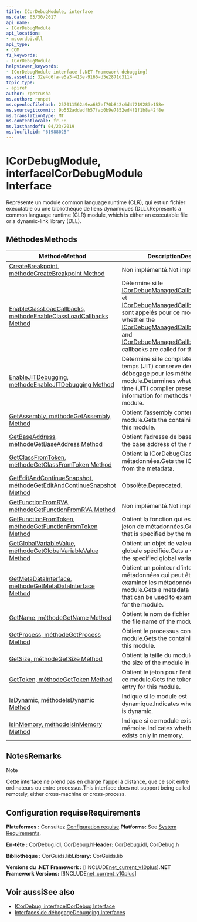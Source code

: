 ```yaml
---
title: ICorDebugModule, interface
ms.date: 03/30/2017
api_name:
- ICorDebugModule
api_location:
- mscordbi.dll
api_type:
- COM
f1_keywords:
- ICorDebugModule
helpviewer_keywords:
- ICorDebugModule interface [.NET Framework debugging]
ms.assetid: 32e4d6fa-e5a3-413e-9166-d5e2871d3114
topic_type:
- apiref
author: rpetrusha
ms.author: ronpet
ms.openlocfilehash: 257011562a9ea687ef70b842c6d47219283e158e
ms.sourcegitcommit: 9b552addadfb57fab0b9e7852ed4f1f1b8a42f8e
ms.translationtype: MT
ms.contentlocale: fr-FR
ms.lasthandoff: 04/23/2019
ms.locfileid: "61988025"
---
```

# <a name="icordebugmodule-interface"></a><span data-ttu-id="69856-102">ICorDebugModule, interface</span><span class="sxs-lookup"><span data-stu-id="69856-102">ICorDebugModule Interface</span></span>

<span data-ttu-id="69856-103">Représente un module common language runtime (CLR), qui est un fichier exécutable ou une bibliothèque de liens dynamiques (DLL).</span><span class="sxs-lookup"><span data-stu-id="69856-103">Represents a common language runtime (CLR) module, which is either an executable file or a dynamic-link library (DLL).</span></span>  
  
## <a name="methods"></a><span data-ttu-id="69856-104">Méthodes</span><span class="sxs-lookup"><span data-stu-id="69856-104">Methods</span></span>  
  
|<span data-ttu-id="69856-105">Méthode</span><span class="sxs-lookup"><span data-stu-id="69856-105">Method</span></span>|<span data-ttu-id="69856-106">Description</span><span class="sxs-lookup"><span data-stu-id="69856-106">Description</span></span>|  
|------------|-----------------|  
|[<span data-ttu-id="69856-107">CreateBreakpoint, méthode</span><span class="sxs-lookup"><span data-stu-id="69856-107">CreateBreakpoint Method</span></span>](../../../../docs/framework/unmanaged-api/debugging/icordebugmodule-createbreakpoint-method.md)|<span data-ttu-id="69856-108">Non implémenté.</span><span class="sxs-lookup"><span data-stu-id="69856-108">Not implemented.</span></span>|  
|[<span data-ttu-id="69856-109">EnableClassLoadCallbacks, méthode</span><span class="sxs-lookup"><span data-stu-id="69856-109">EnableClassLoadCallbacks Method</span></span>](../../../../docs/framework/unmanaged-api/debugging/icordebugmodule-enableclassloadcallbacks-method.md)|<span data-ttu-id="69856-110">Détermine si le [ICorDebugManagedCallback::LoadClass](../../../../docs/framework/unmanaged-api/debugging/icordebugmanagedcallback-loadclass-method.md) et [ICorDebugManagedCallback::UnloadClass](../../../../docs/framework/unmanaged-api/debugging/icordebugmanagedcallback-unloadclass-method.md) sont appelés pour ce module.</span><span class="sxs-lookup"><span data-stu-id="69856-110">Determines whether the [ICorDebugManagedCallback::LoadClass](../../../../docs/framework/unmanaged-api/debugging/icordebugmanagedcallback-loadclass-method.md) and [ICorDebugManagedCallback::UnloadClass](../../../../docs/framework/unmanaged-api/debugging/icordebugmanagedcallback-unloadclass-method.md) callbacks are called for this module.</span></span>|  
|[<span data-ttu-id="69856-111">EnableJITDebugging, méthode</span><span class="sxs-lookup"><span data-stu-id="69856-111">EnableJITDebugging Method</span></span>](../../../../docs/framework/unmanaged-api/debugging/icordebugmodule-enablejitdebugging-method.md)|<span data-ttu-id="69856-112">Détermine si le compilateur juste-à-temps (JIT) conserve des informations de débogage pour les méthodes de ce module.</span><span class="sxs-lookup"><span data-stu-id="69856-112">Determines whether the just-in-time (JIT) compiler preserves debugging information for methods within this module.</span></span>|  
|[<span data-ttu-id="69856-113">GetAssembly, méthode</span><span class="sxs-lookup"><span data-stu-id="69856-113">GetAssembly Method</span></span>](../../../../docs/framework/unmanaged-api/debugging/icordebugmodule-getassembly-method.md)|<span data-ttu-id="69856-114">Obtient l’assembly conteneur de ce module.</span><span class="sxs-lookup"><span data-stu-id="69856-114">Gets the containing assembly for this module.</span></span>|  
|[<span data-ttu-id="69856-115">GetBaseAddress, méthode</span><span class="sxs-lookup"><span data-stu-id="69856-115">GetBaseAddress Method</span></span>](../../../../docs/framework/unmanaged-api/debugging/icordebugmodule-getbaseaddress-method.md)|<span data-ttu-id="69856-116">Obtient l’adresse de base du module.</span><span class="sxs-lookup"><span data-stu-id="69856-116">Gets the base address of the module.</span></span>|  
|[<span data-ttu-id="69856-117">GetClassFromToken, méthode</span><span class="sxs-lookup"><span data-stu-id="69856-117">GetClassFromToken Method</span></span>](../../../../docs/framework/unmanaged-api/debugging/icordebugmodule-getclassfromtoken-method.md)|<span data-ttu-id="69856-118">Obtient la ICorDebugClass à partir des métadonnées.</span><span class="sxs-lookup"><span data-stu-id="69856-118">Gets the ICorDebugClass from the metadata.</span></span>|  
|[<span data-ttu-id="69856-119">GetEditAndContinueSnapshot, méthode</span><span class="sxs-lookup"><span data-stu-id="69856-119">GetEditAndContinueSnapshot Method</span></span>](../../../../docs/framework/unmanaged-api/debugging/icordebugmodule-geteditandcontinuesnapshot-method.md)|<span data-ttu-id="69856-120">Obsolète.</span><span class="sxs-lookup"><span data-stu-id="69856-120">Deprecated.</span></span>|  
|[<span data-ttu-id="69856-121">GetFunctionFromRVA, méthode</span><span class="sxs-lookup"><span data-stu-id="69856-121">GetFunctionFromRVA Method</span></span>](../../../../docs/framework/unmanaged-api/debugging/icordebugmodule-getfunctionfromrva-method.md)|<span data-ttu-id="69856-122">Non implémenté.</span><span class="sxs-lookup"><span data-stu-id="69856-122">Not implemented.</span></span>|  
|[<span data-ttu-id="69856-123">GetFunctionFromToken, méthode</span><span class="sxs-lookup"><span data-stu-id="69856-123">GetFunctionFromToken Method</span></span>](../../../../docs/framework/unmanaged-api/debugging/icordebugmodule-getfunctionfromtoken-method.md)|<span data-ttu-id="69856-124">Obtient la fonction qui est spécifiée par le jeton de métadonnées.</span><span class="sxs-lookup"><span data-stu-id="69856-124">Gets the function that is specified by the metadata token.</span></span>|  
|[<span data-ttu-id="69856-125">GetGlobalVariableValue, méthode</span><span class="sxs-lookup"><span data-stu-id="69856-125">GetGlobalVariableValue Method</span></span>](../../../../docs/framework/unmanaged-api/debugging/icordebugmodule-getglobalvariablevalue-method.md)|<span data-ttu-id="69856-126">Obtient un objet de valeur pour la variable globale spécifiée.</span><span class="sxs-lookup"><span data-stu-id="69856-126">Gets a value object for the specified global variable.</span></span>|  
|[<span data-ttu-id="69856-127">GetMetaDataInterface, méthode</span><span class="sxs-lookup"><span data-stu-id="69856-127">GetMetaDataInterface Method</span></span>](../../../../docs/framework/unmanaged-api/debugging/icordebugmodule-getmetadatainterface-method.md)|<span data-ttu-id="69856-128">Obtient un pointeur d’interface de métadonnées qui peut être utilisé pour examiner les métadonnées pour le module.</span><span class="sxs-lookup"><span data-stu-id="69856-128">Gets a metadata interface pointer that can be used to examine the metadata for the module.</span></span>|  
|[<span data-ttu-id="69856-129">GetName, méthode</span><span class="sxs-lookup"><span data-stu-id="69856-129">GetName Method</span></span>](../../../../docs/framework/unmanaged-api/debugging/icordebugmodule-getname-method.md)|<span data-ttu-id="69856-130">Obtient le nom de fichier du module.</span><span class="sxs-lookup"><span data-stu-id="69856-130">Gets the file name of the module.</span></span>|  
|[<span data-ttu-id="69856-131">GetProcess, méthode</span><span class="sxs-lookup"><span data-stu-id="69856-131">GetProcess Method</span></span>](../../../../docs/framework/unmanaged-api/debugging/icordebugmodule-getprocess-method.md)|<span data-ttu-id="69856-132">Obtient le processus contenant de ce module.</span><span class="sxs-lookup"><span data-stu-id="69856-132">Gets the containing process for this module.</span></span>|  
|[<span data-ttu-id="69856-133">GetSize, méthode</span><span class="sxs-lookup"><span data-stu-id="69856-133">GetSize Method</span></span>](../../../../docs/framework/unmanaged-api/debugging/icordebugmodule-getsize-method.md)|<span data-ttu-id="69856-134">Obtient la taille du module en octets.</span><span class="sxs-lookup"><span data-stu-id="69856-134">Gets the size of the module in bytes.</span></span>|  
|[<span data-ttu-id="69856-135">GetToken, méthode</span><span class="sxs-lookup"><span data-stu-id="69856-135">GetToken Method</span></span>](../../../../docs/framework/unmanaged-api/debugging/icordebugmodule-gettoken-method.md)|<span data-ttu-id="69856-136">Obtient le jeton pour l’entrée de table pour ce module.</span><span class="sxs-lookup"><span data-stu-id="69856-136">Gets the token for the table entry for this module.</span></span>|  
|[<span data-ttu-id="69856-137">IsDynamic, méthode</span><span class="sxs-lookup"><span data-stu-id="69856-137">IsDynamic Method</span></span>](../../../../docs/framework/unmanaged-api/debugging/icordebugmodule-isdynamic-method.md)|<span data-ttu-id="69856-138">Indique si le module est dynamique.</span><span class="sxs-lookup"><span data-stu-id="69856-138">Indicates whether the module is dynamic.</span></span>|  
|[<span data-ttu-id="69856-139">IsInMemory, méthode</span><span class="sxs-lookup"><span data-stu-id="69856-139">IsInMemory Method</span></span>](../../../../docs/framework/unmanaged-api/debugging/icordebugmodule-isinmemory-method.md)|<span data-ttu-id="69856-140">Indique si ce module existe uniquement en mémoire.</span><span class="sxs-lookup"><span data-stu-id="69856-140">Indicates whether this module exists only in memory.</span></span>|  
  
## <a name="remarks"></a><span data-ttu-id="69856-141">Notes</span><span class="sxs-lookup"><span data-stu-id="69856-141">Remarks</span></span>  
  
> [!NOTE]
>  <span data-ttu-id="69856-142">Cette interface ne prend pas en charge l'appel à distance, que ce soit entre ordinateurs ou entre processus.</span><span class="sxs-lookup"><span data-stu-id="69856-142">This interface does not support being called remotely, either cross-machine or cross-process.</span></span>  
  
## <a name="requirements"></a><span data-ttu-id="69856-143">Configuration requise</span><span class="sxs-lookup"><span data-stu-id="69856-143">Requirements</span></span>  
 <span data-ttu-id="69856-144">**Plateformes :** Consultez [Configuration requise](../../../../docs/framework/get-started/system-requirements.md).</span><span class="sxs-lookup"><span data-stu-id="69856-144">**Platforms:** See [System Requirements](../../../../docs/framework/get-started/system-requirements.md).</span></span>  
  
 <span data-ttu-id="69856-145">**En-tête :** CorDebug.idl, CorDebug.h</span><span class="sxs-lookup"><span data-stu-id="69856-145">**Header:** CorDebug.idl, CorDebug.h</span></span>  
  
 <span data-ttu-id="69856-146">**Bibliothèque :** CorGuids.lib</span><span class="sxs-lookup"><span data-stu-id="69856-146">**Library:** CorGuids.lib</span></span>  
  
 <span data-ttu-id="69856-147">**Versions du .NET Framework :** [!INCLUDE[net_current_v10plus](../../../../includes/net-current-v10plus-md.md)]</span><span class="sxs-lookup"><span data-stu-id="69856-147">**.NET Framework Versions:** [!INCLUDE[net_current_v10plus](../../../../includes/net-current-v10plus-md.md)]</span></span>  
  
## <a name="see-also"></a><span data-ttu-id="69856-148">Voir aussi</span><span class="sxs-lookup"><span data-stu-id="69856-148">See also</span></span>

- [<span data-ttu-id="69856-149">ICorDebug, interface</span><span class="sxs-lookup"><span data-stu-id="69856-149">ICorDebug Interface</span></span>](../../../../docs/framework/unmanaged-api/debugging/icordebug-interface.md)
- [<span data-ttu-id="69856-150">Interfaces de débogage</span><span class="sxs-lookup"><span data-stu-id="69856-150">Debugging Interfaces</span></span>](../../../../docs/framework/unmanaged-api/debugging/debugging-interfaces.md)
